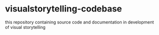 # visualstorytelling-codebase
this repository containing source code and documentation in development of visual storytelling
